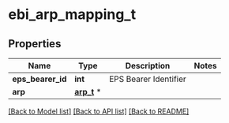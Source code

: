 # ebi_arp_mapping_t

## Properties
Name | Type | Description | Notes
------------ | ------------- | ------------- | -------------
**eps_bearer_id** | **int** | EPS Bearer Identifier | 
**arp** | [**arp_t**](arp.md) \* |  | 

[[Back to Model list]](../README.md#documentation-for-models) [[Back to API list]](../README.md#documentation-for-api-endpoints) [[Back to README]](../README.md)


